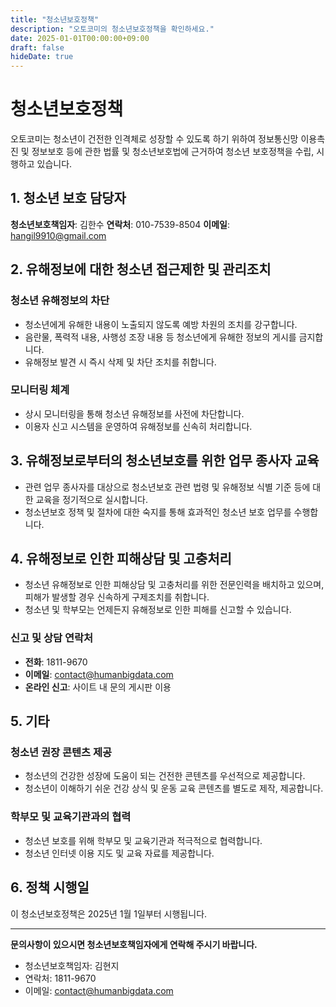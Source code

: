 ```yaml
---
title: "청소년보호정책"
description: "오토코미의 청소년보호정책을 확인하세요."
date: 2025-01-01T00:00:00+09:00
draft: false
hideDate: true
---
```


# 청소년보호정책

오토코미는 청소년이 건전한 인격체로 성장할 수 있도록 하기 위하여 정보통신망 이용촉진 및 정보보호 등에 관한 법률 및 청소년보호법에 근거하여 청소년 보호정책을 수립, 시행하고 있습니다.

## 1. 청소년 보호 담당자

**청소년보호책임자**: 김한수
**연락처**: 010-7539-8504
**이메일**: hangil9910@gmail.com

## 2. 유해정보에 대한 청소년 접근제한 및 관리조치

### 청소년 유해정보의 차단
- 청소년에게 유해한 내용이 노출되지 않도록 예방 차원의 조치를 강구합니다.
- 음란물, 폭력적 내용, 사행성 조장 내용 등 청소년에게 유해한 정보의 게시를 금지합니다.
- 유해정보 발견 시 즉시 삭제 및 차단 조치를 취합니다.

### 모니터링 체계
- 상시 모니터링을 통해 청소년 유해정보를 사전에 차단합니다.
- 이용자 신고 시스템을 운영하여 유해정보를 신속히 처리합니다.

## 3. 유해정보로부터의 청소년보호를 위한 업무 종사자 교육

- 관련 업무 종사자를 대상으로 청소년보호 관련 법령 및 유해정보 식별 기준 등에 대한 교육을 정기적으로 실시합니다.
- 청소년보호 정책 및 절차에 대한 숙지를 통해 효과적인 청소년 보호 업무를 수행합니다.

## 4. 유해정보로 인한 피해상담 및 고충처리

- 청소년 유해정보로 인한 피해상담 및 고충처리를 위한 전문인력을 배치하고 있으며, 피해가 발생할 경우 신속하게 구제조치를 취합니다.
- 청소년 및 학부모는 언제든지 유해정보로 인한 피해를 신고할 수 있습니다.

### 신고 및 상담 연락처
- **전화**: 1811-9670
- **이메일**: contact@humanbigdata.com
- **온라인 신고**: 사이트 내 문의 게시판 이용

## 5. 기타

### 청소년 권장 콘텐츠 제공
- 청소년의 건강한 성장에 도움이 되는 건전한 콘텐츠를 우선적으로 제공합니다.
- 청소년이 이해하기 쉬운 건강 상식 및 운동 교육 콘텐츠를 별도로 제작, 제공합니다.

### 학부모 및 교육기관과의 협력
- 청소년 보호를 위해 학부모 및 교육기관과 적극적으로 협력합니다.
- 청소년 인터넷 이용 지도 및 교육 자료를 제공합니다.

## 6. 정책 시행일

이 청소년보호정책은 2025년 1월 1일부터 시행됩니다.

---

**문의사항이 있으시면 청소년보호책임자에게 연락해 주시기 바랍니다.**
- 청소년보호책임자: 김현지
- 연락처: 1811-9670
- 이메일: contact@humanbigdata.com
